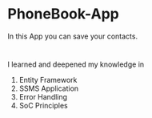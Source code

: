 # PhoneBook-App

In this App you can save your contacts.

#
I learned and deepened my knowledge in
1. Entity Framework
2. SSMS Application
3. Error Handling
4. SoC Principles
